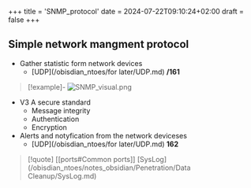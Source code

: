 +++
title = 'SNMP_protocol'
date = 2024-07-22T09:10:24+02:00
draft = false
+++

## Simple network mangment protocol 

- Gather statistic form network devices
	- [UDP](/obisdian_ntoes/for later/UDP.md) **/161** 

>[!example]-
>![SNMP_visual.png](/SNMP_visual.png)

- V3 A secure standard 
	- Message integrity 
	- Authentication
	- Encryption 
- Alerts and notyfication from the network deviceses 
	- [UDP](/obisdian_ntoes/for later/UDP.md) **162**


>[!quote] [[ports#Common ports]] [SysLog](/obisdian_ntoes/notes_obsidian/Penetration/Data Cleanup/SysLog.md)